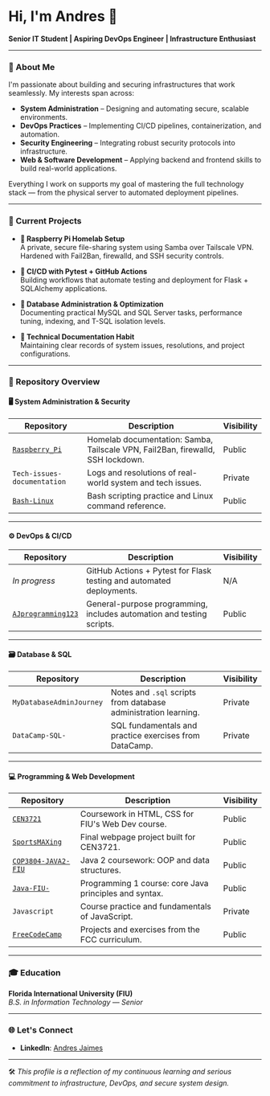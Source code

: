# Hi, I'm Andres 👋  
**Senior IT Student | Aspiring DevOps Engineer | Infrastructure Enthusiast**

---

### 🚀 About Me

I'm passionate about building and securing infrastructures that work seamlessly. My interests span across:

- **System Administration** – Designing and automating secure, scalable environments.
- **DevOps Practices** – Implementing CI/CD pipelines, containerization, and automation.
- **Security Engineering** – Integrating robust security protocols into infrastructure.
- **Web & Software Development** – Applying backend and frontend skills to build real-world applications.

Everything I work on supports my goal of mastering the full technology stack — from the physical server to automated deployment pipelines.

---

### 🔧 Current Projects

- **🔐 Raspberry Pi Homelab Setup**  
  A private, secure file-sharing system using Samba over Tailscale VPN. Hardened with Fail2Ban, firewalld, and SSH security controls.

- **🧪 CI/CD with Pytest + GitHub Actions**  
  Building workflows that automate testing and deployment for Flask + SQLAlchemy applications.

- **🧰 Database Administration & Optimization**  
  Documenting practical MySQL and SQL Server tasks, performance tuning, indexing, and T-SQL isolation levels.

- **📓 Technical Documentation Habit**  
  Maintaining clear records of system issues, resolutions, and project configurations.

---

### 📂 Repository Overview

#### 🖥️ System Administration & Security

| Repository | Description | Visibility |
|------------|-------------|------------|
| [`Raspberry_Pi`](https://github.com/AJprogramming123/Raspberry_Pi) | Homelab documentation: Samba, Tailscale VPN, Fail2Ban, firewalld, SSH lockdown. | Public |
| `Tech-issues-documentation` | Logs and resolutions of real-world system and tech issues. | Private |
| [`Bash-Linux`](https://github.com/AJprogramming123/Bash-Linux) | Bash scripting practice and Linux command reference. | Public |

---

#### ⚙️ DevOps & CI/CD

| Repository | Description | Visibility |
|------------|-------------|------------|
| *In progress* | GitHub Actions + Pytest for Flask testing and automated deployments. | N/A |
| [`AJprogramming123`](https://github.com/AJprogramming123/AJprogramming123) | General-purpose programming, includes automation and testing scripts. | Public |

---

#### 🗃️ Database & SQL

| Repository | Description | Visibility |
|------------|-------------|------------|
| `MyDatabaseAdminJourney` | Notes and `.sql` scripts from database administration learning. | Private |
| `DataCamp-SQL-` | SQL fundamentals and practice exercises from DataCamp. | Private |

---

#### 💻 Programming & Web Development

| Repository | Description | Visibility |
|------------|-------------|------------|
| [`CEN3721`](https://github.com/AJprogramming123/CEN3721) | Coursework in HTML, CSS for FIU's Web Dev course. | Public |
| [`SportsMAXing`](https://github.com/AJprogramming123/SportsMAXing) | Final webpage project built for CEN3721. | Public |
| [`COP3804-JAVA2-FIU`](https://github.com/AJprogramming123/COP3804-JAVA2-FIU) | Java 2 coursework: OOP and data structures. | Public |
| [`Java-FIU-`](https://github.com/AJprogramming123/Java-FIU-) | Programming 1 course: core Java principles and syntax. | Public |
| `Javascript` | Course practice and fundamentals of JavaScript. | Private |
| [`FreeCodeCamp`](https://github.com/AJprogramming123/FreeCodeCamp) | Projects and exercises from the FCC curriculum. | Public |

---

### 🎓 Education

**Florida International University (FIU)**  
*B.S. in Information Technology — Senior*

---

### 🌐 Let's Connect

- **LinkedIn**: [Andres Jaimes](https://www.linkedin.com/in/your-link-here)

---

🛠 *This profile is a reflection of my continuous learning and serious commitment to infrastructure, DevOps, and secure system design.*
